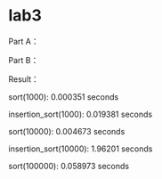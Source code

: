 # lab3

Part A：

Part B：

Result：

sort(1000): 0.000351 seconds

insertion_sort(1000): 0.019381 seconds

sort(10000): 0.004673 seconds

insertion_sort(10000): 1.96201 seconds

sort(100000): 0.058973 seconds
